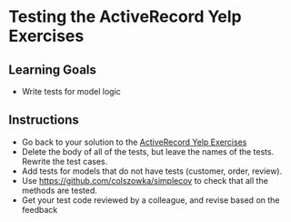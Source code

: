 # Testing the ActiveRecord Yelp Exercises

## Learning Goals

- Write tests for model logic

## Instructions

- Go back to your solution to the [ActiveRecord Yelp Exercises](https://github.com/learn-co-curriculum/activerecord-yelp-exercises)
- Delete the body of all of the tests, but leave the names of the tests. Rewrite
  the test cases.
- Add tests for models that do not have tests (customer, order, review).
- Use https://github.com/colszowka/simplecov to check that all the methods are tested.
- Get your test code reviewed by a colleague, and revise based on the
  feedback
